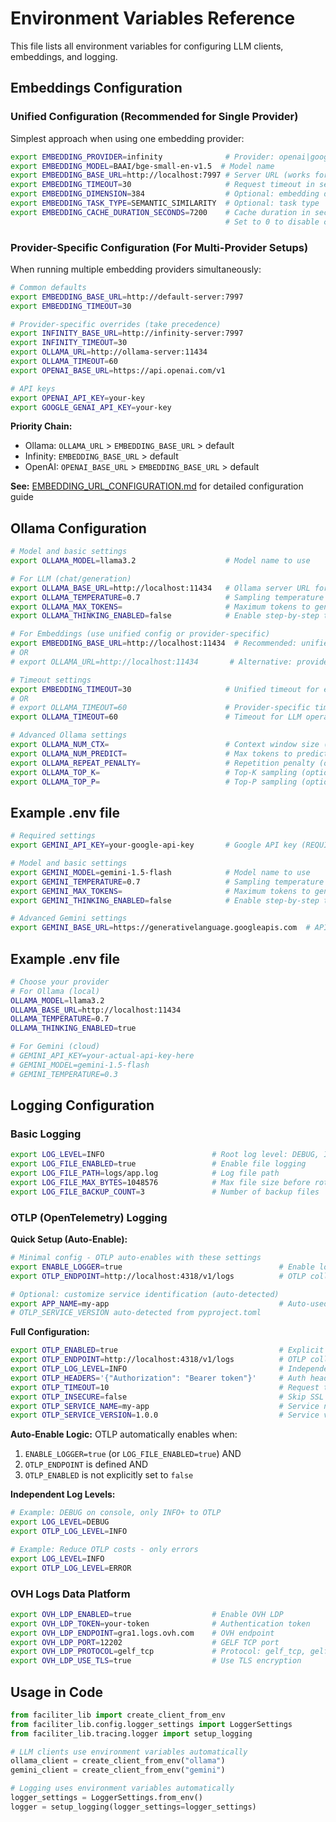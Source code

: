 # Environment Variables Reference

This file lists all environment variables for configuring LLM clients, embeddings, and logging.

## Embeddings Configuration

### Unified Configuration (Recommended for Single Provider)

Simplest approach when using one embedding provider:

```bash
export EMBEDDING_PROVIDER=infinity              # Provider: openai|google_genai|ollama|infinity|local
export EMBEDDING_MODEL=BAAI/bge-small-en-v1.5  # Model name
export EMBEDDING_BASE_URL=http://localhost:7997 # Server URL (works for all providers)
export EMBEDDING_TIMEOUT=30                     # Request timeout in seconds
export EMBEDDING_DIMENSION=384                  # Optional: embedding dimension
export EMBEDDING_TASK_TYPE=SEMANTIC_SIMILARITY  # Optional: task type
export EMBEDDING_CACHE_DURATION_SECONDS=7200    # Cache duration in seconds (default: 7200 = 2 hours)
                                                # Set to 0 to disable caching entirely
```

### Provider-Specific Configuration (For Multi-Provider Setups)

When running multiple embedding providers simultaneously:

```bash
# Common defaults
export EMBEDDING_BASE_URL=http://default-server:7997
export EMBEDDING_TIMEOUT=30

# Provider-specific overrides (take precedence)
export INFINITY_BASE_URL=http://infinity-server:7997
export INFINITY_TIMEOUT=30
export OLLAMA_URL=http://ollama-server:11434
export OLLAMA_TIMEOUT=60
export OPENAI_BASE_URL=https://api.openai.com/v1

# API keys
export OPENAI_API_KEY=your-key
export GOOGLE_GENAI_API_KEY=your-key
```

**Priority Chain:**
- Ollama: `OLLAMA_URL` > `EMBEDDING_BASE_URL` > default
- Infinity: `EMBEDDING_BASE_URL` > default
- OpenAI: `OPENAI_BASE_URL` > `EMBEDDING_BASE_URL` > default

**See:** [EMBEDDING_URL_CONFIGURATION.md](../docs/EMBEDDING_URL_CONFIGURATION.md) for detailed configuration guide

## Ollama Configuration

```bash
# Model and basic settings
export OLLAMA_MODEL=llama3.2                    # Model name to use

# For LLM (chat/generation)
export OLLAMA_BASE_URL=http://localhost:11434   # Ollama server URL for LLM
export OLLAMA_TEMPERATURE=0.7                   # Sampling temperature (0.0-2.0)
export OLLAMA_MAX_TOKENS=                       # Maximum tokens to generate (optional)
export OLLAMA_THINKING_ENABLED=false            # Enable step-by-step thinking mode

# For Embeddings (use unified config or provider-specific)
export EMBEDDING_BASE_URL=http://localhost:11434  # Recommended: unified config
# OR
# export OLLAMA_URL=http://localhost:11434       # Alternative: provider-specific

# Timeout settings
export EMBEDDING_TIMEOUT=30                     # Unified timeout for embeddings
# OR  
# export OLLAMA_TIMEOUT=60                      # Provider-specific timeout
export OLLAMA_TIMEOUT=60                        # Timeout for LLM operations

# Advanced Ollama settings
export OLLAMA_NUM_CTX=                          # Context window size (optional)
export OLLAMA_NUM_PREDICT=                      # Max tokens to predict (optional)
export OLLAMA_REPEAT_PENALTY=                   # Repetition penalty (optional)
export OLLAMA_TOP_K=                            # Top-K sampling (optional)
export OLLAMA_TOP_P=                            # Top-P sampling (optional)
```

## Example .env file

```bash
# Required settings
export GEMINI_API_KEY=your-google-api-key       # Google API key (REQUIRED)

# Model and basic settings  
export GEMINI_MODEL=gemini-1.5-flash            # Model name to use
export GEMINI_TEMPERATURE=0.7                   # Sampling temperature (0.0-2.0)
export GEMINI_MAX_TOKENS=                       # Maximum tokens to generate (optional)
export GEMINI_THINKING_ENABLED=false            # Enable step-by-step thinking mode

# Advanced Gemini settings
export GEMINI_BASE_URL=https://generativelanguage.googleapis.com  # API base URL
```

## Example .env file

```bash
# Choose your provider
# For Ollama (local)
OLLAMA_MODEL=llama3.2
OLLAMA_BASE_URL=http://localhost:11434
OLLAMA_TEMPERATURE=0.7
OLLAMA_THINKING_ENABLED=true

# For Gemini (cloud)
# GEMINI_API_KEY=your-actual-api-key-here
# GEMINI_MODEL=gemini-1.5-flash
# GEMINI_TEMPERATURE=0.3
```

## Logging Configuration

### Basic Logging

```bash
export LOG_LEVEL=INFO                        # Root log level: DEBUG, INFO, WARNING, ERROR, CRITICAL
export LOG_FILE_ENABLED=true                 # Enable file logging
export LOG_FILE_PATH=logs/app.log            # Log file path
export LOG_FILE_MAX_BYTES=1048576            # Max file size before rotation (1MB)
export LOG_FILE_BACKUP_COUNT=3               # Number of backup files
```

### OTLP (OpenTelemetry) Logging

**Quick Setup (Auto-Enable):**
```bash
# Minimal config - OTLP auto-enables with these settings
export ENABLE_LOGGER=true                                   # Enable logging features
export OTLP_ENDPOINT=http://localhost:4318/v1/logs          # OTLP collector endpoint

# Optional: customize service identification (auto-detected)
export APP_NAME=my-app                                      # Auto-used for OTLP_SERVICE_NAME
# OTLP_SERVICE_VERSION auto-detected from pyproject.toml
```

**Full Configuration:**
```bash
export OTLP_ENABLED=true                                    # Explicit enable (optional if auto-enabled)
export OTLP_ENDPOINT=http://localhost:4318/v1/logs          # OTLP collector endpoint
export OTLP_LOG_LEVEL=INFO                                  # Independent OTLP log level (optional)
export OTLP_HEADERS='{"Authorization": "Bearer token"}'     # Auth headers (JSON)
export OTLP_TIMEOUT=10                                      # Request timeout (seconds)
export OTLP_INSECURE=false                                  # Skip SSL verification
export OTLP_SERVICE_NAME=my-app                             # Service name (default: APP_NAME or "faciliter-lib")
export OTLP_SERVICE_VERSION=1.0.0                           # Service version (default: from pyproject.toml)
```

**Auto-Enable Logic:**
OTLP automatically enables when:
1. `ENABLE_LOGGER=true` (or `LOG_FILE_ENABLED=true`) AND
2. `OTLP_ENDPOINT` is defined AND
3. `OTLP_ENABLED` is not explicitly set to `false`

**Independent Log Levels:**
```bash
# Example: DEBUG on console, only INFO+ to OTLP
export LOG_LEVEL=DEBUG
export OTLP_LOG_LEVEL=INFO

# Example: Reduce OTLP costs - only errors
export LOG_LEVEL=INFO
export OTLP_LOG_LEVEL=ERROR
```

### OVH Logs Data Platform

```bash
export OVH_LDP_ENABLED=true                  # Enable OVH LDP
export OVH_LDP_TOKEN=your-token              # Authentication token
export OVH_LDP_ENDPOINT=gra1.logs.ovh.com    # OVH endpoint
export OVH_LDP_PORT=12202                    # GELF TCP port
export OVH_LDP_PROTOCOL=gelf_tcp             # Protocol: gelf_tcp, gelf_udp, syslog_tcp, syslog_udp
export OVH_LDP_USE_TLS=true                  # Use TLS encryption
```

## Usage in Code

```python
from faciliter_lib import create_client_from_env
from faciliter_lib.config.logger_settings import LoggerSettings
from faciliter_lib.tracing.logger import setup_logging

# LLM clients use environment variables automatically
ollama_client = create_client_from_env("ollama")
gemini_client = create_client_from_env("gemini")

# Logging uses environment variables automatically
logger_settings = LoggerSettings.from_env()
logger = setup_logging(logger_settings=logger_settings)
```
